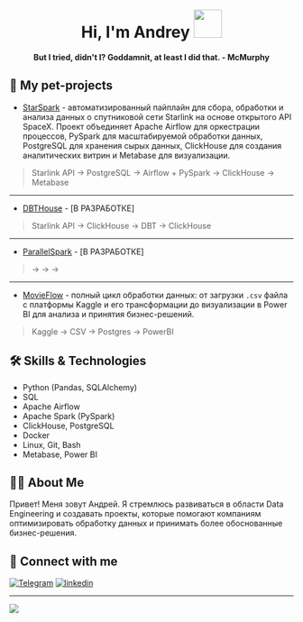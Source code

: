 <div align="center">
<h1> Hi, I'm Andrey <img src="https://media.giphy.com/media/J2awouDsf23R2vo2p5/giphy.gif" width="50"></h1>
<p><b>But I tried, didn't I? Goddamnit, at least I did that. - McMurphy</b></p>
</div>

## 🐶 My pet-projects

- [StarSpark]() - автоматизированный пайплайн для сбора, обработки и анализа данных о спутниковой сети Starlink на основе открытого API SpaceX. Проект объединяет Apache Airflow для оркестрации процессов, PySpark для масштабируемой обработки данных, PostgreSQL для хранения сырых данных, ClickHouse для создания аналитических витрин и Metabase для визуализации.
> Starlink API → PostgreSQL → Airflow + PySpark → ClickHouse → Metabase
---
- [DBTHouse]() - [В РАЗРАБОТКЕ]
> Starlink API → ClickHouse → DBT → ClickHouse
---
- [ParallelSpark]() - [В РАЗРАБОТКЕ]
> → → →
---
- [MovieFlow]() - полный цикл обработки данных: от загрузки `.csv` файла с платформы Kaggle и его трансформации до визуализации в Power BI для анализа и принятия бизнес-решений.
> Kaggle → CSV → Postgres → PowerBI

## 🛠 Skills & Technologies

  - Python (Pandas, SQLAlchemy)
  - SQL
  - Apache Airflow
  - Apache Spark (PySpark)
  - ClickHouse, PostgreSQL
  - Docker
  - Linux, Git, Bash
  - Metabase, Power BI
    
## 👨‍💻 About Me

Привет! Меня зовут Андрей. Я стремлюсь развиваться в области Data Engineering и создавать проекты, которые помогают компаниям оптимизировать обработку данных и принимать более обоснованные бизнес-решения.

## 🤝 Connect with me

[![Telegram](https://img.shields.io/badge/Telegram-2CA5E0?style=for-the-badge&logo=telegram&logoColor=white)](https://t.me/AndrewMenethil) [![linkedin](https://img.shields.io/badge/linkedin%20-%230077B5.svg?&style=for-the-badge&logo=linkedin&logoColor=white)](https://www.linkedin.com/in/andreyttt/)

---

![](https://komarev.com/ghpvc/?username=AndrewMenethil)


